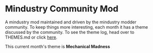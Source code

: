 # Mindustry Community Mod

A mindustry mod maintained and driven by the mindustry modder community. To keep things more interesting, each month it has a theme discussed by the community. To see the theme log, head over to THEMES.md or click [here](THEMES.md).

This current month's theme is **Mechanical Madness**
